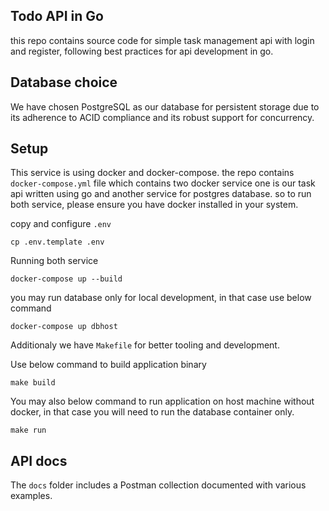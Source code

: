 ## Todo API in Go

this repo contains source code for simple task management api with login and register, following best practices for api development in go.

## Database choice

We have chosen PostgreSQL as our database for persistent storage due to its adherence to ACID compliance and its robust support for concurrency.

## Setup

This service is using docker and docker-compose. the repo contains `docker-compose.yml` file which contains two docker service one is our task api written using go and another service for postgres database. so to run both service, please ensure you have docker installed in your system.

copy and configure `.env`

```
cp .env.template .env
```

Running both service
```
docker-compose up --build
```

you may run database only for local development, in that case use below command
```
docker-compose up dbhost
```

Additionaly we have `Makefile` for better tooling and development.

Use below command to build application binary
```
make build
```

You may also below command to run application on host machine without docker, in that case you will need to run the database container only.

```
make run
```

## API docs

The `docs` folder includes a Postman collection documented with various examples.